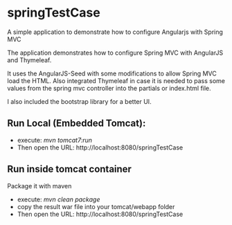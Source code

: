 springTestCase
====================

A simple application to demonstrate how to configure Angularjs with Spring MVC

The application demonstrates how to configure Spring MVC with AngularJS and Thymeleaf.

It uses the AngularJS-Seed with some modifications to allow Spring MVC load the HTML. Also integrated Thymeleaf in case it is needed to pass some values from the spring mvc controller into the partials or index.html file.

I also included the bootstrap library for a better UI.

Run Local (Embedded Tomcat):
----------------
  - execute: *mvn tomcat7:run*
  - Then open the URL: http://localhost:8080/springTestCase

Run inside tomcat container
-----------------------------
Package it with maven

  - execute: *mvn clean package*
  - copy the result war file into your tomcat/webapp folder
  - Then open the URL: http://localhost:8080/springTestCase
